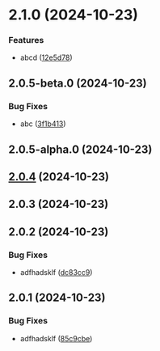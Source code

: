 

# 2.1.0 (2024-10-23)


### Features

* abcd ([12e5d78](https://github.com/Biplav-05/new_test_java_sdk/commit/12e5d78739f8d55463ff3ca2d33ce711098a944b))

## 2.0.5-beta.0 (2024-10-23)


### Bug Fixes

* abc ([3f1b413](https://github.com/Biplav-05/new_test_java_sdk/commit/3f1b4134b60449d7c1be927e58d4e1086f37c229))

## 2.0.5-alpha.0 (2024-10-23)

## [2.0.4](https://github.com/Biplav-05/new_test_java_sdk/compare/V2.0.3...V2.0.4) (2024-10-23)

## 2.0.3 (2024-10-23)

## 2.0.2 (2024-10-23)


### Bug Fixes

* adfhadsklf ([dc83cc9](https://github.com/Biplav-05/new_test_java_sdk/commit/dc83cc9ab9d37a98ef42ac1f64086c5173dce249))

## 2.0.1 (2024-10-23)


### Bug Fixes

* adfhadsklf ([85c9cbe](https://github.com/Biplav-05/new_test_java_sdk/commit/85c9cbe87509f4e597b062aeae2178d8ac6c2d78))
